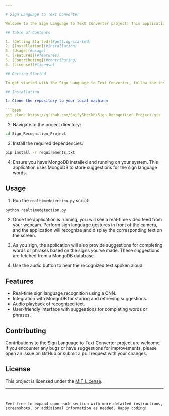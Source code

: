 ```yaml
---

# Sign Language to Text Converter

Welcome to the Sign Language to Text Converter project! This application utilizes a convolutional neural network (CNN) to recognize hand signs and translate them into text in real-time. Whether you're learning sign language or need assistance communicating with individuals who are deaf or hard of hearing, this tool aims to bridge the gap by providing accurate and efficient sign language recognition.

## Table of Contents

1. [Getting Started](#getting-started)
2. [Installation](#installation)
3. [Usage](#usage)
4. [Features](#features)
5. [Contributing](#contributing)
6. [License](#license)

## Getting Started

To get started with the Sign Language to Text Converter, follow the installation instructions below.

## Installation

1. Clone the repository to your local machine:

```bash
git clone https://github.com/SaifySheikh/Sign_Recognition_Project.git
```

2. Navigate to the project directory:

```bash
cd Sign_Recognition_Project
```

3. Install the required dependencies:

```bash
pip install -r requirements.txt
```

4. Ensure you have MongoDB installed and running on your system. This application uses MongoDB to store suggestions for the sign language words.

## Usage

1. Run the `realtimedetection.py` script:

```bash
python realtimedetection.py
```

2. Once the application is running, you will see a real-time video feed from your webcam. Perform sign language gestures in front of the camera, and the application will recognize and display the corresponding text on the screen.

3. As you sign, the application will also provide suggestions for completing words or phrases based on the signs you've made. These suggestions are fetched from a MongoDB database.

4. Use the audio button to hear the recognized text spoken aloud.

## Features

- Real-time sign language recognition using a CNN.
- Integration with MongoDB for storing and retrieving suggestions.
- Audio playback of recognized text.
- User-friendly interface with suggestions for completing words or phrases.

## Contributing

Contributions to the Sign Language to Text Converter project are welcome! If you encounter any bugs or have suggestions for improvements, please open an issue on GitHub or submit a pull request with your changes.

## License

This project is licensed under the [MIT License](LICENSE).

---
```


Feel free to expand upon each section with more detailed instructions, screenshots, or additional information as needed. Happy coding!

